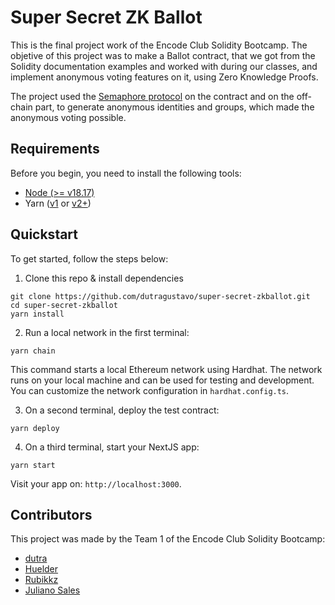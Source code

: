 # Super Secret ZK Ballot


 This is the final project work of the Encode Club Solidity Bootcamp. The objetive of this project was to make a Ballot contract, that we got from the Solidity documentation examples and worked with during our classes, and implement anonymous voting features on it, using Zero Knowledge Proofs.

 The project used the [Semaphore protocol](https://semaphore.pse.dev/) on the contract and on the off-chain part, to generate anonymous identities and groups, which made the anonymous voting possible.

## Requirements

Before you begin, you need to install the following tools:

- [Node (>= v18.17)](https://nodejs.org/en/download/)
- Yarn ([v1](https://classic.yarnpkg.com/en/docs/install/) or [v2+](https://yarnpkg.com/getting-started/install))

## Quickstart

To get started, follow the steps below:

1. Clone this repo & install dependencies

```
git clone https://github.com/dutragustavo/super-secret-zkballot.git
cd super-secret-zkballot
yarn install
```

2. Run a local network in the first terminal:

```
yarn chain
```

This command starts a local Ethereum network using Hardhat. The network runs on your local machine and can be used for testing and development. You can customize the network configuration in `hardhat.config.ts`.

3. On a second terminal, deploy the test contract:

```
yarn deploy
```

4. On a third terminal, start your NextJS app:

```
yarn start
```

Visit your app on: `http://localhost:3000`.


## Contributors
This project was made by the Team 1 of the Encode Club Solidity Bootcamp: 
- [dutra](https://github.com/dutragustavo)
- [Huelder](https://github.com/hueldera)
- [Rubikkz](https://github.com/frosimanuel)
- [Juliano Sales](https://github.com/tzdesing)
